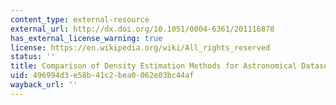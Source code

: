 ```yaml
---
content_type: external-resource
external_url: http://dx.doi.org/10.1051/0004-6361/201116878
has_external_license_warning: true
license: https://en.wikipedia.org/wiki/All_rights_reserved
status: ''
title: Comparison of Density Estimation Methods for Astronomical Datasets
uid: 496994d3-e58b-41c2-bea0-062e03bc44af
wayback_url: ''
---
```

